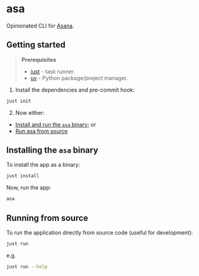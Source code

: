 # asa

Opinionated CLI for [Asana](https://asana.com/).

## Getting started

> **Prerequisites**
> 
> * [just](https://just.systems/man/en/) - task runner.
> * [uv](https://docs.astral.sh/uv/) - Python package/project manager.

1. Install the dependencies and pre-commit hook:

```sh
just init
```

2. Now either:

* [Install and run the `asa` binary](#installing-the-asa-binary); or
* [Run asa from source](#running-from-source)

## Installing the `asa` binary

To install the app as a binary:

```sh
just install
```

Now, run the app:

```sh
asa
```

## Running from source

To run the application directly from source code (useful for development):

```sh
just run
```

e.g.

```sh
just run --help
```
